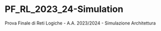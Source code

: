 # PF_RL_2023_24-Simulation
Prova Finale di Reti Logiche - A.A. 2023/2024 - Simulazione Architettura
